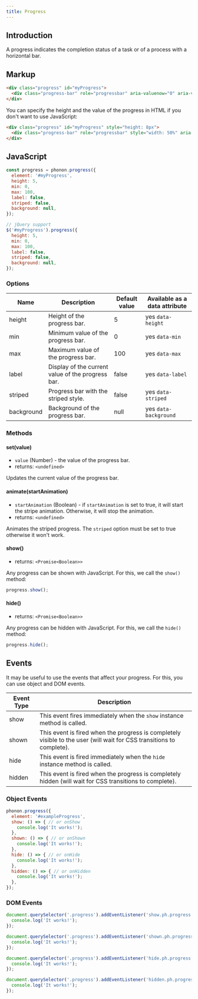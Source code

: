 ```yaml
---
title: Progress
---
```


## Introduction

A progress indicates the completion status of a task or of a process with a horizontal bar.

## Markup

```html
<div class="progress" id="myProgress">
  <div class="progress-bar" role="progressbar" aria-valuenow="0" aria-valuemin="0" aria-valuemax="100"></div>
</div>
```

You can specify the height and the value of the progress in HTML if you don't want to use JavaScript:

```html
<div class="progress" id="myProgress" style="height: 8px">
  <div class="progress-bar" role="progressbar" style="width: 50%" aria-valuenow="50" aria-valuemin="0" aria-valuemax="100"></div>
</div>
```

## JavaScript

```js
const progress = phonon.progress({
  element: '#myProgress',
  height: 5,
  min: 0,
  max: 100,
  label: false,
  striped: false,
  background: null,
});

// jQuery support
$('#myProgress').progress({
  height: 5,
  min: 0,
  max: 100,
  label: false,
  striped: false,
  background: null,
});
```

### Options

|     Name     |     Description      |     Default value      |     Available as a data attribute      |
|----------------|----------------------|-------------------------|-------------------------------------|
|    height      |  Height of the progress bar. | 5 | yes `data-height`
|    min      |  Minimum value of the progress bar. | 0 | yes `data-min`
|    max      |  Maximum value of the progress bar. | 100 | yes `data-max`
|    label      |  Display of the current value of the progress bar. | false | yes `data-label`
|    striped      |  Progress bar with the striped style. | false | yes `data-striped`
|    background      |  Background of the progress bar. | null | yes `data-background`


### Methods

#### set(value)

* `value` (Number) - the value of the progress bar.
* returns: `<undefined>`

Updates the current value of the progress bar.

#### animate(startAnimation)

* `startAnimation` (Boolean) - if `startAnimation` is set to true, it will start the stripe animation. Otherwise, it will stop the animation.
* returns: `<undefined>`

Animates the striped progress. The `striped` option must be set to true otherwise it won't work.

#### show()

* returns: `<Promise<Boolean>>`

Any progress can be shown with JavaScript. For this, we call the `show()` method:

```js
progress.show();
```

#### hide()

* returns: `<Promise<Boolean>>`

Any progress can be hidden with JavaScript. For this, we call the `hide()` method:

```js
progress.hide();
```

## Events

It may be useful to use the events that affect your progress.
For this, you can use object and DOM events.


|     Event Type     |     Description      |
|--------------------|----------------------|
|  show    |   This event fires immediately when the `show` instance method is called.   |
|  shown   |  This event is fired when the progress is completely visible to the user (will wait for CSS transitions to complete).    |
|  hide    |    This event is fired immediately when the `hide` instance method is called.   |
|  hidden  |   This event is fired when the progress is completely hidden (will wait for CSS transitions to complete).    |


### Object Events

```js
phonon.progress({
  element: '#exampleProgress',
  show: () => { // or onShow
    console.log('It works!');
  },
  shown: () => { // or onShown
    console.log('It works!');
  },
  hide: () => { // or onHide
    console.log('It works!');
  },
  hidden: () => { // or onHidden
    console.log('It works!');
  },
});
```

### DOM Events

```js
document.querySelector('.progress').addEventListener('show.ph.progress', () => {
  console.log('It works!');
});

document.querySelector('.progress').addEventListener('shown.ph.progress', () => {
  console.log('It works!');
});

document.querySelector('.progress').addEventListener('hide.ph.progress', () => {
  console.log('It works!');
});

document.querySelector('.progress').addEventListener('hidden.ph.progress', () => {
  console.log('It works!');
});
```
